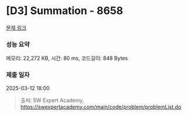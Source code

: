 # [D3] Summation - 8658 

[문제 링크](https://swexpertacademy.com/main/code/problem/problemDetail.do?contestProbId=AW1lwyh6WPwDFARC) 

### 성능 요약

메모리: 22,272 KB, 시간: 80 ms, 코드길이: 848 Bytes

### 제출 일자

2025-03-12 18:00



> 출처: SW Expert Academy, https://swexpertacademy.com/main/code/problem/problemList.do